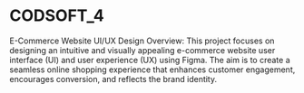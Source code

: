 # CODSOFT_4
E-Commerce Website UI/UX Design
Overview:
This project focuses on designing an intuitive and visually appealing e-commerce website user interface (UI) and user experience (UX) using Figma. The aim is to create a seamless online shopping experience that enhances customer engagement, encourages conversion, and reflects the brand identity.
